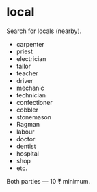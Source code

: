 # local
Search for locals (nearby).

* carpenter
* priest
* electrician
* tailor
* teacher
* driver
* mechanic
* technician
* confectioner
* cobbler
* stonemason
* Ragman
* labour
* doctor
* dentist
* hospital
* shop
* etc.

Both parties — 10 ₹ minimum.
